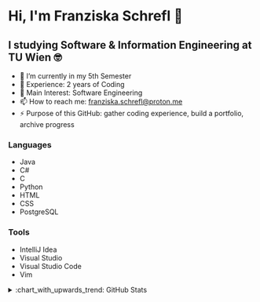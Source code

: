 # Hi, I'm Franziska Schrefl 👋
## I studying Software & Information Engineering at TU Wien :nerd_face:

- 🔭 I’m currently in my 5th Semester
- 🔭 Experience: 2 years of Coding
- 🌱 Main Interest: Software Engineering
- 📫 How to reach me: franziska.schrefl@proton.me
- ⚡ Purpose of this GitHub: gather coding experience, build a portfolio, archive progress

### Languages
- Java
- C#
- C
- Python
- HTML
- CSS
- PostgreSQL
  
### Tools
- IntelliJ Idea
- Visual Studio
- Visual Studio Code
- Vim

<details>
<summary>:chart_with_upwards_trend:	 GitHub Stats</summary>
<br>
<img src="https://github-readme-stats.vercel.app/api?username=franziskaschrefl&show_icons=true&theme=gotham" alt="github stats" width="50%" align="left"/>
  <img src="https://github-readme-stats.vercel.app/api/top-langs/?username=anuraghazra&layout=compact&theme=gotham" alt="github stats" width="38%" align="right"/>
</details>



<!--
**franziskaschrefl/franziskaschrefl** is a ✨ _special_ ✨ repository because its `README.md` (this file) appears on your GitHub profile.
- 🌱 I’m currently learning ...
- 💬 Ask me about ...
<img src="https://myreadme.vercel.app/api/embed/franziskaschrefl?panels=userstatistics,toprepositories,toplanguages,commitgraph" alt="reimaginedreadme" />
- 😄 Pronouns: ...
- ⚡ Fun fact: ...
-->
